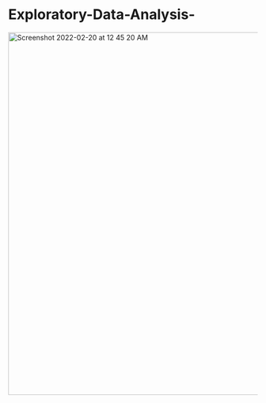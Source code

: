 # Exploratory-Data-Analysis-

<img width="733" alt="Screenshot 2022-02-20 at 12 45 20 AM" src="https://user-images.githubusercontent.com/54794852/154822859-c6b252d8-6020-435f-93bc-526142e0a080.png">

